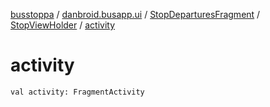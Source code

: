 [busstoppa](../../../index.md) / [danbroid.busapp.ui](../../index.md) / [StopDeparturesFragment](../index.md) / [StopViewHolder](index.md) / [activity](./activity.md)

# activity

`val activity: FragmentActivity`